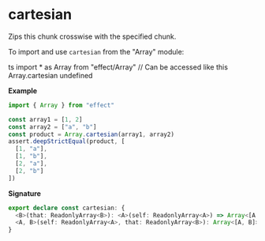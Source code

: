 # cartesian

Zips this chunk crosswise with the specified chunk.

To import and use `cartesian` from the "Array" module:

ts
import \* as Array from "effect/Array"
// Can be accessed like this
Array.cartesian
undefined

**Example**

```ts
import { Array } from "effect"

const array1 = [1, 2]
const array2 = ["a", "b"]
const product = Array.cartesian(array1, array2)
assert.deepStrictEqual(product, [
  [1, "a"],
  [1, "b"],
  [2, "a"],
  [2, "b"]
])
```

**Signature**

```ts
export declare const cartesian: {
  <B>(that: ReadonlyArray<B>): <A>(self: ReadonlyArray<A>) => Array<[A, B]>
  <A, B>(self: ReadonlyArray<A>, that: ReadonlyArray<B>): Array<[A, B]>
}
```
